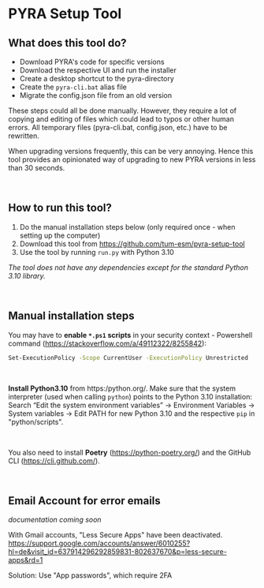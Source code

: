 # PYRA Setup Tool

## What does this tool do?

-   Download PYRA's code for specific versions
-   Download the respective UI and run the installer
-   Create a desktop shortcut to the pyra-directory
-   Create the `pyra-cli.bat` alias file
-   Migrate the config.json file from an old version

These steps could all be done manually. However, they require a lot of copying and editing of files which could lead to typos or other human errors. All temporary files (pyra-cli.bat, config.json, etc.) have to be rewritten.

When upgrading versions frequently, this can be very annoying. Hence this tool provides an opinionated way of upgrading to new PYRA versions in less than 30 seconds.

<br/>

## How to run this tool?

1. Do the manual installation steps below (only required once - when setting up the computer)
2. Download this tool from https://github.com/tum-esm/pyra-setup-tool
3. Use the tool by running `run.py` with Python 3.10

_The tool does not have any dependencies except for the standard Python 3.10 library._

<br/>

## Manual installation steps

You may have to **enable `*.ps1` scripts** in your security context - Powershell command (https://stackoverflow.com/a/49112322/8255842):

```bash
Set-ExecutionPolicy -Scope CurrentUser -ExecutionPolicy Unrestricted
```

<br/>

**Install Python3.10** from https:/python.org/. Make sure that the system interpreter (used when calling `python`) points to the Python 3.10 installation: Search “Edit the system environment variables” -> Environment Variables -> System variables -> Edit PATH for new Python 3.10 and the respective `pip` in "python/scripts".

<br/>

You also need to install **Poetry** (https://python-poetry.org/) and the GitHub CLI (https://cli.github.com/).

<br/>

## Email Account for error emails

_documentation coming soon_

With Gmail accounts, "Less Secure Apps" have been deactivated.
https://support.google.com/accounts/answer/6010255?hl=de&visit_id=637914296292859831-802637670&p=less-secure-apps&rd=1

Solution: Use "App passwords", which require 2FA

